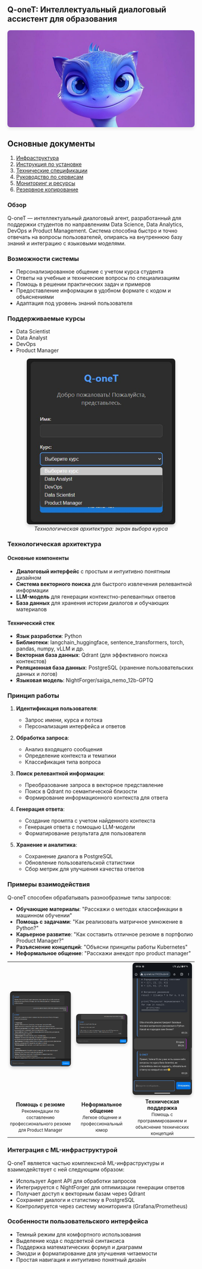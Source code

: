 ## Q-oneT: Интеллектуальный диалоговый ассистент для образования

<div align="center">
  <img src="/Agent/screenshots/1.jpg" alt="Авторизация" width="600" style="border-radius: 8px; box-shadow: 0 4px 8px rgba(0,0,0,0.1);"/>
</div>

## Основные документы
1. [Инфраструктура](docs/ml-infrastructure-main_12122024.md)
2. [Инструкция по установке](docs/ml-infrastructure-installation12122024.md)
3. [Технические спецификации](docs/ml-infrastructure-tech-specs12122024.md)
4. [Руководство по сервисам](docs/ml-infrastructure-services12122024.md)
5. [Мониторинг и ресурсы](docs/ml-infrastructure-monitoring12122024.md)
6. [Резервное копирование](docs/ml-infrastructure-backup12122024.md)


### Обзор
Q-oneT — интеллектуальный диалоговый агент, разработанный для поддержки студентов по направлениям Data Science, Data Analytics, DevOps и Product Management. Система способна быстро и точно отвечать на вопросы пользователей, опираясь на внутреннюю базу знаний и интеграцию с языковыми моделями.

### Возможности системы
- Персонализированное общение с учетом курса студента
- Ответы на учебные и технические вопросы по специализациям
- Помощь в решении практических задач и примеров
- Предоставление информации в удобном формате с кодом и объяснениями
- Адаптация под уровень знаний пользователя

### Поддерживаемые курсы
- Data Scientist
- Data Analyst
- DevOps
- Product Manager

<p align="center">
  <img src="/Agent/screenshots/2.authorization.jpg" alt="Экран входа Q-oneT" width="400" style="border-radius: 8px; box-shadow: 0 4px 8px rgba(0,0,0,0.2);"/>
  <br>
  <em>Технологическая архитектура: экран выбора курса</em>
</p>

### Технологическая архитектура

#### Основные компоненты
- **Диалоговый интерфейс** с простым и интуитивно понятным дизайном
- **Система векторного поиска** для быстрого извлечения релевантной информации
- **LLM-модель** для генерации контекстно-релевантных ответов
- **База данных** для хранения истории диалогов и обучающих материалов

#### Технический стек
- **Язык разработки**: Python
- **Библиотеки**: langchain_huggingface, sentence_transformers, torch, pandas, numpy, vLLM и др.
- **Векторная база данных**: Qdrant (для эффективного поиска контекстов)
- **Реляционная база данных**: PostgreSQL (хранение пользовательских данных и логов)
- **Языковая модель**: NightForger/saiga_nemo_12b-GPTQ

### Принцип работы

1. **Идентификация пользователя**:
   - Запрос имени, курса и потока
   - Персонализация интерфейса и ответов

2. **Обработка запроса**:
   - Анализ входящего сообщения
   - Определение контекста и тематики
   - Классификация типа вопроса

3. **Поиск релевантной информации**:
   - Преобразование запроса в векторное представление
   - Поиск в Qdrant по семантической близости
   - Формирование информационного контекста для ответа

4. **Генерация ответа**:
   - Создание промпта с учетом найденного контекста
   - Генерация ответа с помощью LLM-модели
   - Форматирование результата для пользователя

5. **Хранение и аналитика**:
   - Сохранение диалога в PostgreSQL
   - Обновление пользовательской статистики
   - Сбор метрик для улучшения качества ответов

### Примеры взаимодействия

Q-oneT способен обрабатывать разнообразные типы запросов:

- **Обучающие материалы**: "Расскажи о методах классификации в машинном обучении"
- **Помощь с задачами**: "Как реализовать матричное умножение в Python?"
- **Карьерное развитие**: "Как составить отличное резюме в портфолио Product Manager?"
- **Разъяснение концепций**: "Объясни принципы работы Kubernetes"
- **Неформальное общение**: "Расскажи анекдот про product manager"

<table align="center" border="0" cellspacing="0" cellpadding="10">
  <tr>
    <td align="center">
      <img src="/Agent/screenshots/3.portfolio_question.jpg" alt="Пример резюме" width="300" style="border-radius: 8px; box-shadow: 0 4px 8px rgba(0,0,0,0.2); max-width: 100%;"/>
    </td>
    <td align="center">
      <img src="/Agent/screenshots/4.joke_question.jpg" alt="Анекдот" width="300" style="border-radius: 8px; box-shadow: 0 4px 8px rgba(0,0,0,0.2); max-width: 100%;"/>
    </td>
    <td align="center">
      <img src="/Agent/screenshots/5.python_question.jpg" alt="Матричное умножение" width="300" style="border-radius: 8px; box-shadow: 0 4px 8px rgba(0,0,0,0.2); max-width: 100%;"/>
    </td>
  </tr>
  <tr>
    <td align="center"><b>Помощь с резюме</b><br><small>Рекомендации по составлению профессионального резюме для Product Manager</small></td>
    <td align="center"><b>Неформальное общение</b><br><small>Легкое общение и профессиональный юмор</small></td>
    <td align="center"><b>Техническая поддержка</b><br><small>Помощь с программированием и объяснение технических концепций</small></td>
  </tr>
</table>

### Интеграция с ML-инфраструктурой

Q-oneT является частью комплексной ML-инфраструктуры и взаимодействует с ней следующим образом:

- Использует Agent API для обработки запросов
- Интегрируется с NightForger для оптимизации генерации ответов
- Получает доступ к векторным базам через Qdrant
- Сохраняет диалоги и статистику в PostgreSQL
- Контролируется через систему мониторинга (Grafana/Prometheus)

### Особенности пользовательского интерфейса

- Темный режим для комфортного использования
- Выделение кода с подсветкой синтаксиса
- Поддержка математических формул и диаграмм
- Эмодзи и форматирование для улучшения читаемости
- Простая навигация и интуитивно понятный дизайн